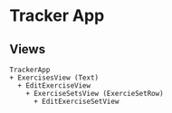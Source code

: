 #  Tracker App

## Views
```
TrackerApp
+ ExercisesView (Text)
  + EditExerciseView
    + ExerciseSetsView (ExercieSetRow)
      + EditExerciseSetView
      

